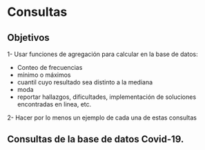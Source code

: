 #  Consultas

## Objetivos
1- Usar funciones de agregación para calcular en la base de datos: 
- Conteo de frecuencias 
- mínimo o máximos 
- cuantil cuyo resultado sea distinto a la mediana
- moda
- reportar hallazgos, dificultades, implementación de soluciones encontradas en linea, etc.


2- Hacer por lo menos un ejemplo de cada una de estas consultas

## Consultas de la base de datos Covid-19.